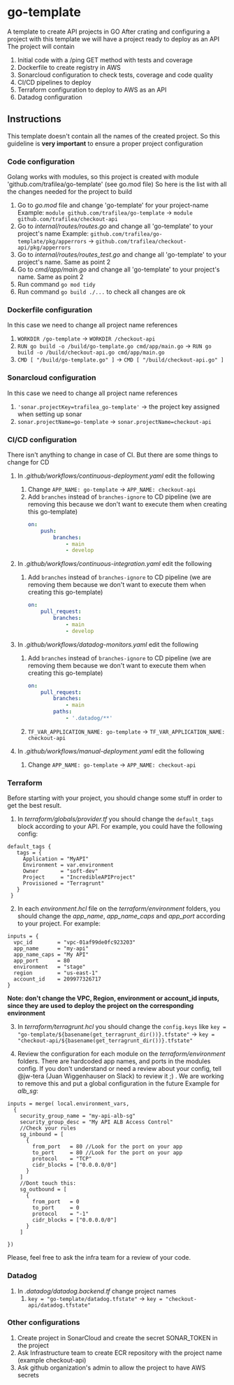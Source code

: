 # go-template
A template to create API projects in GO
After crating and configuring a project with this template we will have a project ready to deploy as an API
The project will contain
1. Initial code with a /ping GET method with tests and coverage
2. Dockerfile to create registry in AWS
3. Sonarcloud configuration to check tests, coverage and code quality
4. CI/CD pipelines to deploy
5. Terraform configuration to deploy to AWS as an API
6. Datadog configuration

## Instructions
This template doesn't contain all the names of the created project. So this guideline is **very important** to ensure a proper project configuration

### Code configuration
Golang works with modules, so this project is created with module 'github.com/trafilea/go-template' (see go.mod file)
So here is the list with all the changes needed for the project to build
1. Go to *go.mod* file and change 'go-template' for your project-name
Example: ```module github.com/trafilea/go-template``` -> ```module github.com/trafilea/checkout-api```
2. Go to *internal/routes/routes.go* and change all 'go-template' to your project's name
Example: ```github.com/trafilea/go-template/pkg/apperrors``` -> ```github.com/trafilea/checkout-api/pkg/apperrors```
3. Go to *internal/routes/routes_test.go* and change all 'go-template' to your project's name. Same as point 2
4. Go to *cmd/app/main.go* and change all 'go-template' to your project's name. Same as point 2
5. Run command ```go mod tidy```
6. Run command ```go build ./...``` to check all changes are ok

### Dockerfile configuration
In this case we need to change all project name references
1. ```WORKDIR /go-template``` -> ```WORKDIR /checkout-api```
2. ```RUN go build -o /build/go-template.go cmd/app/main.go``` -> ```RUN go build -o /build/checkout-api.go cmd/app/main.go```
3. ```CMD [ "/build/go-template.go" ]``` -> ```CMD [ "/build/checkout-api.go" ]```

### Sonarcloud configuration
In this case we need to change all project name references
1. ```'sonar.projectKey=trafilea_go-template'``` -> the project key assigned when setting up sonar
2. ```sonar.projectName=go-template``` -> ```sonar.projectName=checkout-api```

### CI/CD configuration
There isn't anything to change in case of CI. But there are some things to change for CD

1. In *.github/workflows/continuous-deployment.yaml* edit the following
    1. Change ```APP_NAME: go-template``` -> ```APP_NAME: checkout-api```
    2. Add `branches` instead of `branches-ignore` to CD pipeline (we are removing this because we don't want to execute them when creating this go-template)
        ```yaml
        on:
            push:
                branches:
                    - main
                    - develop
        ```
        
2. In *.github/workflows/continuous-integration.yaml* edit the following
    1. Add `branches` instead of `branches-ignore` to CD pipeline (we are removing them because we don't want to execute them when creating this go-template)
        ```yaml
        on:
            pull_request:
                branches:
                    - main
                    - develop
        ```

3. In *.github/workflows/datadog-monitors.yaml* edit the following
    1. Add `branches` instead of `branches-ignore` to CD pipeline (we are removing them because we don't want to execute them when creating this go-template)
        ```yaml
        on:
            pull_request:
                branches:
                    - main
                paths:
                    - '.datadog/**'
        ```
    2. ```TF_VAR_APPLICATION_NAME: go-template``` -> ```TF_VAR_APPLICATION_NAME: checkout-api```

4. In *.github/workflows/manual-deployment.yaml* edit the following
    1. Change ```APP_NAME: go-template``` -> ```APP_NAME: checkout-api```

### Terraform
Before starting with your project, you should change some stuff in order to get the best result. 
1. In *terraform/globals/provider.tf* you should change the `default_tags` block according to your API.
For example, you could have the following config:
```hcl
default_tags {
   tags = {
     Application = "MyAPI"
     Environment = var.environment
     Owner       = "soft-dev"
     Project     = "IncredibleAPIProject"
     Provisioned = "Terragrunt"
   }
 }
 ```
2. In each *environment.hcl* file on the *terraform/environment* folders, you should change the *app_name*, *app_name_caps* and *app_port* according to your project. For example:
```hcl
inputs = {
  vpc_id        = "vpc-01af99de0fc923203"
  app_name      = "my-api"
  app_name_caps = "My API"
  app_port      = 80
  environment   = "stage"
  region        = "us-east-1"
  account_id    = 209977326717
}
 ```
**Note: don't change the VPC, Region, environment or account_id inputs, since they are used to deploy the project on the corresponding environment**

3. In *terraform/terragrunt.hcl* you should change the `config.keys` like ```key = "go-template/${basename(get_terragrunt_dir())}.tfstate"``` -> ```key = "checkout-api/${basename(get_terragrunt_dir())}.tfstate"```

4. Review the configuration for each module on the *terraform/environment* folders. There are hardcoded app names, and ports in the modules config. If you don't understand or need a review about your config, tell @jw-tera (Juan Wiggenhauser on Slack) to review it ;) . We are working to remove this and put a global configuration in the future
Example for *alb_sg*:
```hcl
inputs = merge( local.environment_vars, 
  {
    security_group_name = "my-api-alb-sg"
    security_group_desc = "My API ALB Access Control"
    //Check your rules
    sg_inbound = [
      {
        from_port   = 80 //Look for the port on your app
        to_port     = 80 //Look for the port on your app
        protocol    = "TCP"
        cidr_blocks = ["0.0.0.0/0"]
      }
    ]
    //Dont touch this:
    sg_outbound = [ 
      {
        from_port   = 0
        to_port     = 0
        protocol    = "-1"
        cidr_blocks = ["0.0.0.0/0"]
      }
    ]
    
})
```
Please, feel free to ask the infra team for a review of your code.


### Datadog
1. In *.datadog/datadog.backend.tf* change project names
    1. ```key = "go-template/datadog.tfstate"``` -> ```key = "checkout-api/datadog.tfstate"```

### Other configurations
1. Create project in SonarCloud and create the secret SONAR_TOKEN in the project
2. Ask Infrastructure team to create ECR repository with the project name (example checkout-api)
3. Ask github organization's admin to allow the project to have AWS secrets
